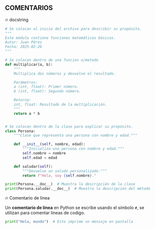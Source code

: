 ## COMENTARIOS

:fire: docstring

```python
# Se colocan al inicio del archivo para describir su propósito.
""" 
Este módulo contiene funciones matemáticas básicas.
Autor: Juan Pérez
Fecha: 2025-02-26
"""

# Se colocan dentro de una funcion u/metodo
def multiplicar(a, b):
    """
    Multiplica dos números y devuelve el resultado.

    Parámetros:
    a (int, float): Primer número.
    b (int, float): Segundo número.

    Retorna:
    int, float: Resultado de la multiplicación.
    """
    return a * b


# Se colocan dentro de la clase para explicar su propósito.
class Persona:
    """Clase que representa una persona con nombre y edad."""

    def __init__(self, nombre, edad):
        """Inicializa una persona con nombre y edad."""
        self.nombre = nombre
        self.edad = edad

    def saludar(self):
        """Devuelve un saludo personalizado."""
        return f"Hola, soy {self.nombre}."

print(Persona.__doc__)  # Muestra la descripción de la clase
print(Persona.saludar.__doc__)  # Muestra la descripción del método
```

:fire: Comentario de linea

Un **comentario de línea** en Python se escribe usando el símbolo `#`, se utilizan para comentar lineas de codigo.

```python
print("Hola, mundo")  # Esto imprime un mensaje en pantalla
```
